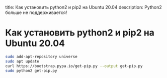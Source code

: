 title: Как установить python2 и pip2 на Ubuntu 20.04
description: Python2 больше не поддерживается!

# Как установить python2 и pip2 на Ubuntu 20.04

``` sh
sudo add-apt-repository universe
sudo apt update
curl https://bootstrap.pypa.io/get-pip.py --output get-pip.py
sudo python2 get-pip.py
```